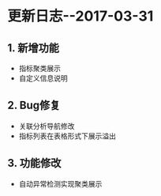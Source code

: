 # **更新日志--2017-03-31**

## 1. 新增功能

* 指标聚类展示
* 自定义信息说明

## 2. Bug修复

* 关联分析导航修改
* 指标列表在表格形式下展示溢出

## 3. 功能修改

* 自动异常检测实现聚类展示



